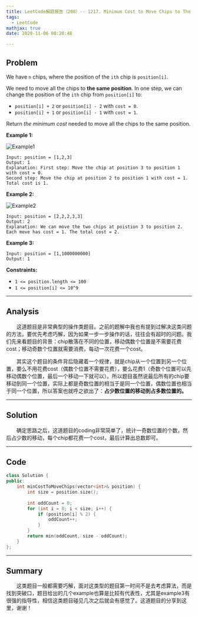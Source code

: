 ```yaml
---
title: LeetCode解题报告（208）-- 1217. Minimum Cost to Move Chips to The Same Position
tags:
  - LeetCode
mathjax: true
date: 2020-11-06 00:20:48

---
```


## Problem

We have `n` chips, where the position of the `ith` chip is `position[i]`.

We need to move all the chips to **the same position**. In one step, we can change the position of the `ith` chip from `position[i]` to:

- `position[i] + 2` or `position[i] - 2` with `cost = 0`.
- `position[i] + 1` or `position[i] - 1` with `cost = 1`.

Return *the minimum cost* needed to move all the chips to the same position.

<!-- more -->

**Example 1:**

![Example1](https://assets.leetcode.com/uploads/2020/08/15/chips_e1.jpg)

```
Input: position = [1,2,3]
Output: 1
Explanation: First step: Move the chip at position 3 to position 1 with cost = 0.
Second step: Move the chip at position 2 to position 1 with cost = 1.
Total cost is 1.
```

**Example 2:**

![Example2](https://assets.leetcode.com/uploads/2020/08/15/chip_e2.jpg)

```
Input: position = [2,2,2,3,3]
Output: 2
Explanation: We can move the two chips at poistion 3 to position 2. Each move has cost = 1. The total cost = 2.
```

**Example 3:**

```
Input: position = [1,1000000000]
Output: 1
```

**Constraints:**

- `1 <= position.length <= 100`
- `1 <= position[i] <= 10^9`

------

## Analysis

&emsp;&emsp;这道题目是非常典型的操作类题目。之前的题解中我也有提到过解决这类问题的方法，要优先考虑巧解，因为如果一步一步操作的话，往往会有超时的问题。我们先来看题目的背景：chip散落在不同的位置，移动偶数个位置是不需要花费cost；移动奇数个位置就需要消费，每动一次花费一个cost。

&emsp;&emsp;其实这个题目的条件背后隐藏着一个规律，就是chip从一个位置到另一个位置，要么不用花费cost（偶数个位置不需要花费），要么花费1（奇数个位置可以先移动偶数个位置，最后一个移动一下就可以）。所以题目虽然说最后所有的chip要移动到同一个位置，实际上都是奇数位置的相当于是同一个位置，偶数位置也相当于同一个位置，所以答案也就呼之欲出了：**占少数位置的移动到占多数位置的。**

------

## Solution

&emsp;&emsp;确定思路之后，这道题目的coding非常简单了，统计一奇数位置的个数，然后占少数的移动，每个chip都花费一个cost，最后计算出总数即可。

------

## Code

```c++
class Solution {
public:
    int minCostToMoveChips(vector<int>& position) {
        int size = position.size();
        
        int oddCount = 0;
        for (int i = 0; i < size; i++) {
            if (position[i] % 2) {
                oddCount++;
            }
        }
        return min(oddCount, size - oddCount);
    }
};
```

------

## Summary

&emsp;&emsp;这类题目一般都需要巧解，面对这类型的题目第一时间不是去考虑算法，而是找到突破口，题目给出的几个example也算是比较有代表性，尤其是example3有很强的指导性，相信这类题目碰见几次之后就会有感觉了。这道题目的分享到这里，谢谢！
